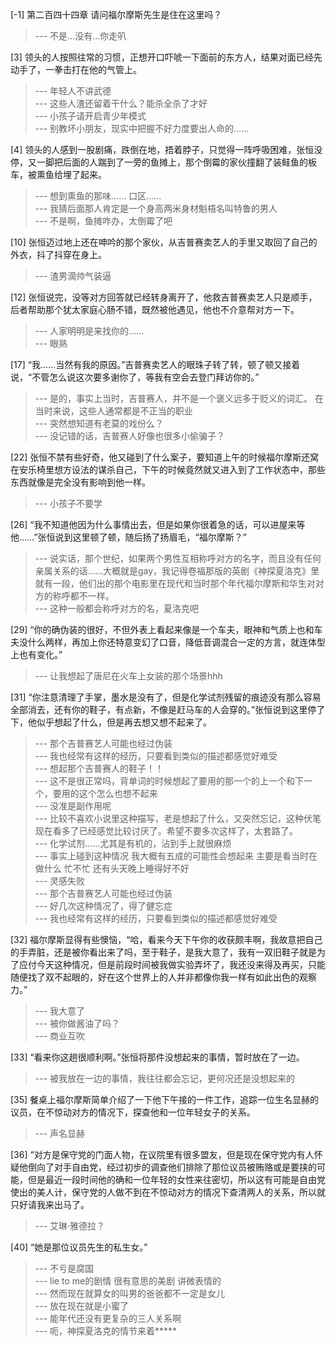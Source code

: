 
[-1] 第二百四十四章 请问福尔摩斯先生是住在这里吗？
>--- 不是…没有…你走叭<br>

[3] 领头的人按照往常的习惯，正想开口吓唬一下面前的东方人，结果对面已经先动手了，一拳击打在他的气管上。
>--- 年轻人不讲武德<br>
>--- 这些人渣还留着干什么？能杀全杀了才好<br>
>--- 小孩子请开启青少年模式<br>
>--- 别教坏小朋友，现实中把握不好力度要出人命的……<br>

[4] 领头的人感到一股剧痛，跌倒在地，捂着脖子，只觉得一阵呼吸困难，张恒没停，又一脚把后面的人踹到了一旁的鱼摊上，那个倒霉的家伙撞翻了装鲑鱼的板车，被熏鱼给埋了起来。
>--- 想到熏鱼的那味……
口区……<br>
>--- 我猜后面那人肯定是一个身高两米身材魁梧名叫特鲁的男人<br>
>--- 不是啊，鱼摊咋办，太倒霉了吧<br>

[10] 张恒迈过地上还在呻吟的那个家伙，从吉普赛卖艺人的手里又取回了自己的外衣，抖了抖穿在身上。
>--- 渣男滴帅气装逼<br>

[12] 张恒说完，没等对方回答就已经转身离开了，他救吉普赛卖艺人只是顺手，后者帮助那个犹太家庭心肠不错，既然被他遇见，他也不介意帮对方一下。
>--- 人家明明是来找你的……<br>
>--- 眼熟<br>

[17] “我……当然有我的原因。”吉普赛卖艺人的眼珠子转了转，顿了顿又接着说，“不管怎么说这次要多谢你了，等我有空会去登门拜访你的。”
>--- 是的，事实上当时，吉普赛人，并不是一个褒义远多于贬义的词汇。
在当时来说，这些人通常都是不正当的职业<br>
>--- 突然想知道有老莫的戏份么？<br>
>--- 没记错的话，吉普赛人好像也很多小偷骗子？<br>

[22] 张恒不禁有些好奇，他又碰到了什么案子，要知道上午的时候福尔摩斯还窝在安乐椅里想方设法的谋杀自己，下午的时候竟然就又进入到了工作状态中，那些东西就像是完全没有影响到他一样。
>--- 小孩子不要学<br>

[26] “我不知道他因为什么事情出去，但是如果你很着急的话，可以进屋来等他……”张恒说到这里顿了顿，随后扬了扬眉毛，“福尔摩斯？”
>--- 说实话，那个世纪，如果两个男性互相称呼对方的名字，而且没有任何亲属关系的话……大概就是gay，我记得卷福那版的英剧《神探夏洛克》里就有一段，他们出的那个电影里在现代和当时那个年代福尔摩斯和华生对对方的称呼都不一样。<br>
>--- 这种一般都会称呼对方的名，夏洛克吧<br>

[29] “你的确伪装的很好，不但外表上看起来像是一个车夫，眼神和气质上也和车夫没什么两样，再加上你还特意变幻了口音，降低音调混合一定的方言，就连体型上也有变化。”
>--- 让我想起了唐尼在火车上女装的那个场景hhh<br>

[31] “你注意清理了手掌，墨水是没有了，但是化学试剂残留的痕迹没有那么容易全部消去，还有你的鞋子，有点新，不像是赶马车的人会穿的。”张恒说到这里停了下，他似乎想起了什么，但是再去想又想不起来了。
>--- 那个吉普赛艺人可能也经过伪装<br>
>--- 我也经常有这样的经历，只要看到类似的描述都感觉好难受<br>
>--- 想起那个吉普赛人的鞋子！！<br>
>--- 这不是很正常吗，背单词的时候想起了要用的那一个的上一个和下一个，要用的这个怎么也想不起来<br>
>--- 没准是副作用呢<br>
>--- 比较不喜欢小说里这种描写，老是想起了什么，又突然忘记，这种伏笔现在看多了已经感觉比较讨厌了。希望不要多次这样了，太套路了。<br>
>--- 化学试剂……尤其是有机的，沾到手上就很麻烦<br>
>--- 事实上碰到这种情况 我大概有五成的可能性会想起来 主要是看当时在做什么 忙不忙 还有头天晚上睡得好不好<br>
>--- 灵感失败<br>
>--- 那个吉普赛艺人可能也经过伪装<br>
>--- 好几次这种情况了，得了健忘症<br>
>--- 我也经常有这样的经历，只要看到类似的描述都感觉好难受<br>

[32] 福尔摩斯显得有些懊恼，“哈，看来今天下午你的收获颇丰啊，我故意把自己的手弄脏，还是被你看出来了吗，至于鞋子，是我大意了，我有一双旧鞋子就是为了应付今天这种情况，但是前段时间被我做实验弄坏了，我还没来得及再买，只能随便找了双不起眼的，好在这个世界上的人并非都像你我一样有如此出色的观察力。”
>--- 我大意了<br>
>--- 被你做酱油了吗？<br>
>--- 商业互吹<br>

[33] “看来你这趟很顺利啊。”张恒将那件没想起来的事情，暂时放在了一边。
>--- 被我放在一边的事情，我往往都会忘记，更何况还是没想起来的<br>

[35] 餐桌上福尔摩斯简单介绍了一下他下午接的一件工作，追踪一位生名显赫的议员，在不惊动对方的情况下，探查他和一位年轻女子的关系。
>--- 声名显赫<br>

[36] “对方是保守党的门面人物，在议院里有很多盟友，但是现在保守党内有人怀疑他倒向了对手自由党，经过初步的调查他们排除了那位议员被贿赂或是要挟的可能，但是最近一段时间他的确和一位年轻的女性来往密切，所以这有可能是自由党使出的美人计，保守党的人做不到在不惊动对方的情况下查清两人的关系，所以就只好请我来出马了。
>--- 艾琳·雅德拉？<br>

[40] “她是那位议员先生的私生女。”
>--- 不亏是腐国<br>
>--- lie to me的剧情 很有意思的美剧 讲微表情的<br>
>--- 然而现在就算女的叫男的爸爸都不一定是女儿<br>
>--- 放在现在就是小蜜了<br>
>--- 能年代还没有更复杂的三人关系啊<br>
>--- 呃，神探夏洛克的情节来着*****<br>
